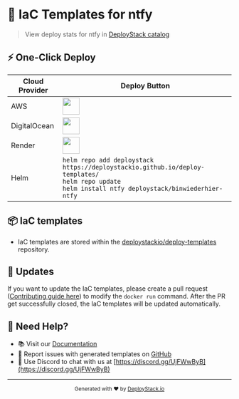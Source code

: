 # 🚀 IaC Templates for ntfy

> View deploy stats for ntfy in [DeployStack catalog](https://deploystack.io/c/binwiederhier-ntfy)

## ⚡ One-Click Deploy

| Cloud Provider | Deploy Button |
|---------------|---------------|
| AWS | <a href="[deploy_path_aws_cfn]"><img src="https://github.com/htdio-stg/deploy-templates/blob/main/.assets/img/aws.svg" height="38"></a> |
| DigitalOcean | <a href="[deploy_path_do_dop]"><img src="https://github.com/htdio-stg/deploy-templates/blob/main/.assets/img/do.svg" height="38"></a> |
| Render | <a href="[deploy_path_rnd_rnd]"><img src="https://github.com/htdio-stg/deploy-templates/blob/main/.assets/img/rnd.svg" height="38"></a> |
| Helm | `helm repo add deploystack https://deploystackio.github.io/deploy-templates/`<br>`helm repo update`<br>`helm install ntfy deploystack/binwiederhier-ntfy` |

## 📦 IaC templates

- IaC templates are stored within the [deploystackio/deploy-templates](https://github.com/deploystackio/deploy-templates/tree/main/binwiederhier-ntfy) repository.

## 🔄 Updates

If you want to update the IaC templates, please create a pull request ([Contributing guide here](https://github.com/deploystackio/awesome-docker-run/blob/main/CONTRIBUTING.md)) to modify the `docker run` command. After the PR get successfully closed, the IaC templates will be updated automatically.

## 💬 Need Help?

- 📚 Visit our [Documentation](https://deploystack.io/docs)
- 🎯 Report issues with generated templates on [GitHub](https://github.com/deploystackio/docker-to-iac/issues)
- 📧 Use Discord to chat with us at [https://discord.gg/UjFWwByB](https://discord.gg/UjFWwByB)

---

<div align="center">
  <sub>Generated with ❤️ by <a href="https://deploystack.io">DeployStack.io</a></sub>
</div>
